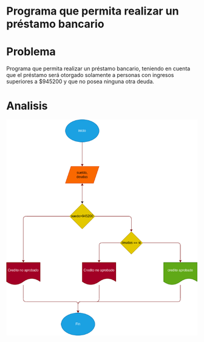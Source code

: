# Programa que permita realizar un préstamo bancario

#  Problema
Programa que permita realizar un préstamo bancario, teniendo en cuenta
que el préstamo será otorgado solamente a personas con ingresos
superiores a $945200 y que no posea ninguna otra deuda.

# Analisis



![](diagrama.png)